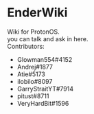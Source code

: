 # EnderWiki
Wiki for ProtonOS.\
you can talk and ask in here.\
Contributors:
+ Glowman554#4152
+ Andrej#1877
+ Atie#5173
+ ilobilo#8097
+ GarryStraitYT#7914
+ pitust#8711
+ VeryHardBit#1596
